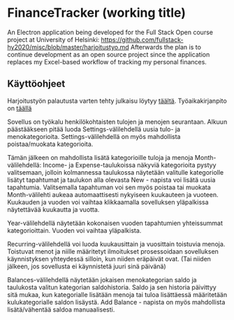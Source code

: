 # FinanceTracker (working title)

An Electron application being developed for the Full Stack Open course project at University of Helsinki: https://github.com/fullstack-hy2020/misc/blob/master/harjoitustyo.md Afterwards the plan is to continue development as an open source project since the application replaces my Excel-based workflow of tracking my personal finances.

## Käyttöohjeet

Harjoitustyön palautusta varten tehty julkaisu löytyy [täältä](https://github.com/ToniOjala/FinanceTracker/releases/tag/0.5.0). Työaikakirjanpito on [täällä](https://github.com/ToniOjala/FinanceTracker/blob/master/tuntikirjanpito.md)

Sovellus on työkalu henkilökohtaisten tulojen ja menojen seurantaan. Alkuun päästääkseen pitää luoda Settings-välilehdellä uusia tulo- ja menokategorioita. Settings-välilehdellä on
myös mahdollista poistaa/muokata kategorioita.

Tämän jälkeen on mahdollista lisätä kategorioille tuloja ja menoja Month-välilehdellä: Income- ja Expense-taulukoissa näkyviä kategorioita pystyy valitsemaan, jolloin kolmannessa taulukossa näytetään valitulle kategoriolle lisätyt tapahtumat ja taulukon alla olevasta New - napista voi lisätä uusia tapahtumia. Valitsemalla tapahtuman voi sen myös poistaa tai muokata Month-välilehti aukeaa automaattisesti nykyiseen kuukauteen ja vuoteen. Kuukauden ja vuoden voi vaihtaa klikkaamalla sovelluksen yläpalkissa näytettävää kuukautta ja vuotta.

Year-välilehdellä näytetään kokonaisen vuoden tapahtumien yhteissummat kategorioittain. Vuoden voi vaihtaa yläpalkista.

Recurring-välilehdellä voi luoda kuukausittain ja vuosittain toistuvia menoja. Toistuvat menot ja niille määritetyt ilmoitukset prosessoidaan sovelluksen käynnistyksen yhteydessä silloin, kun niiden eräpäivät ovat. (Tai niiden jälkeen, jos sovellusta ei käynnistetä juuri sinä päivänä)

Balances-välilehdellä näytetään jokaisen menokategorian saldo ja taulukosta valitun kategorian saldohistoria. Saldo ja sen historia päivittyy sitä mukaa, kun kategorialle lisätään menoja tai tuloa lisättäessä määritetään kulukategorialle saldon lisäystä. Add Balance - napista on myös mahdollista lisätä/vähentää saldoa manuaalisesti.